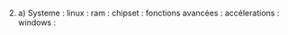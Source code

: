 2. a) Systeme : 
linux : 
    ram : 
    chipset :
    fonctions avancées :
accélerations : 
windows :

